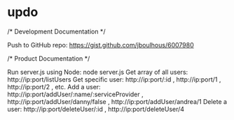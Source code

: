 # updo

/* Development Documentation */

Push to GitHub repo:
https://gist.github.com/jboulhous/6007980

/* Product Documentation */

Run server.js using Node: node server.js
Get array of all users: http://ip:port/listUsers
Get specific user: http://ip:port/:id , http://ip:port/1 , http://ip:port/2 , etc.
Add a user: http://ip:port/addUser/:name/:serviceProvider , http://ip:port/addUser/danny/false , http://ip:port/addUser/andrea/1
Delete a user: http://ip:port/deleteUser/:id , http://ip:port/deleteUser/4